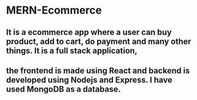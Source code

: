# MERN-Ecommerce
## It is a ecommerce app where a user can buy product, add to cart, do payment and many other things. It is a full stack application,
## the frontend is made using React and backend is developed using Nodejs and Express. I have used MongoDB as a database.
